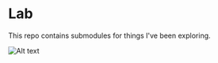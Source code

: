 # Lab

This repo contains submodules for things I've been exploring.

![Alt text](https://media.tenor.com/Aoq2slq4JnMAAAAd/explosions-chemistry-experience.gif)